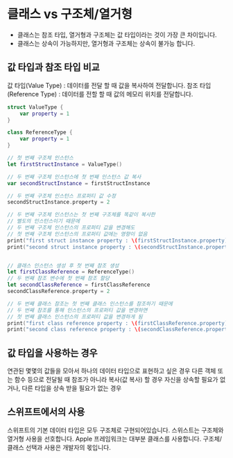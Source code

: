 # 클래스 vs 구조체/열거형
- 클래스는 참조 타입, 열거형과 구조체는 값 타입이라는 것이 가장 큰 차이입니다.
- 클래스는 상속이 가능하지만, 열거형과 구조체는 상속이 불가능 합니다.

## 값 타입과 참조 타입 비교

값 타입(Value Type) : 데이터를 전달 할 때 값을 복사하여 전달합니다.
참조 타입(Reference Type) : 데이터를 전할 할 때 값의 메모리 위치를 전달합니다.
```swift
struct ValueType {
    var property = 1
}

class ReferenceType {
    var property = 1
}

// 첫 번째 구조체 인스턴스
let firstStructInstance = ValueType()

// 두 번째 구조체 인스턴스에 첫 번째 인스턴스 값 복사
var secondStructInstance = firstStructInstance

// 두 번째 구조체 인스턴스 프로퍼티 값 수정
secondStructInstance.property = 2

// 두 번째 구조체 인스턴스는 첫 번째 구조체를 똑같이 복사한 
// 별도의 인스턴스이기 때문에 
// 두 번째 구조체 인스턴스의 프로퍼티 값을 변경해도
// 첫 번째 구조체 인스턴스의 프로퍼티 값에는 영향이 없음
print("first struct instance property : \(firstStructInstance.property)")    // 1
print("second struct instance property : \(secondStructInstance.property)")  // 2


// 클래스 인스턴스 생성 후 첫 번째 참조 생성
let firstClassReference = ReferenceType()
// 두 번째 참조 변수에 첫 번째 참조 할당
let secondClassReference = firstClassReference
secondClassReference.property = 2

// 두 번째 클래스 참조는 첫 번째 클래스 인스턴스를 참조하기 때문에
// 두 번째 참조를 통해 인스턴스의 프로퍼티 값을 변경하면
// 첫 번째 클래스 인스턴스의 프로퍼티 값을 변경하게 됨
print("first class reference property : \(firstClassReference.property)")    // 2
print("second class reference property : \(secondClassReference.property)")  // 2
```

## 값 타입을 사용하는 경우

연관된 몇몇의 값들을 모아서 하나의 데이터 타입으로 표현하고 싶은 경우
다른 객체 또는 함수 등으로 전달될 때 참조가 아니라 복사(값 복사) 할 경우
자신을 상속할 필요가 없거나, 다른 타입을 상속 받을 필요가 없는 경우


## 스위프트에서의 사용

스위프트의 기본 데이터 타입은 모두 구조체로 구현되어있습니다.
스위스트는 구조체와 열거형 사용을 선호합니다.
Apple 프레임워크는 대부분 클래스를 사용합니다.
구조체/클래스 선택과 사용은 개발자의 몫입니다.